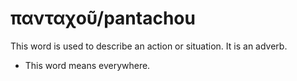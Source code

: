 # πανταχοῦ/pantachou
This word is used to describe an action or situation. It is an adverb.
* This word means everywhere.
